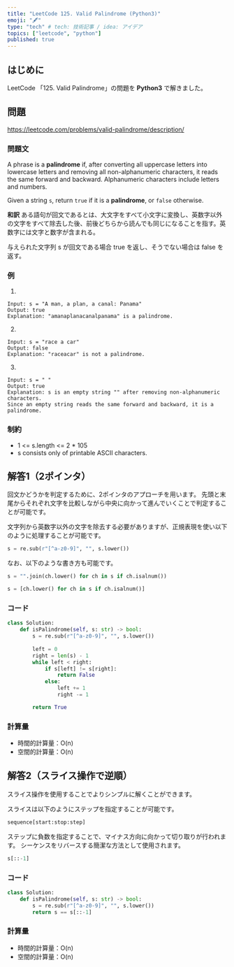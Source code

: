 ```yaml
---
title: "LeetCode 125. Valid Palindrome (Python3)"
emoji: "🖋"
type: "tech" # tech: 技術記事 / idea: アイデア
topics: ["leetcode", "python"]
published: true
---
```

## はじめに
LeetCode 「125. Valid Palindrome」の問題を **Python3** で解きました。

## 問題
https://leetcode.com/problems/valid-palindrome/description/

### 問題文
A phrase is a **palindrome** if, after converting all uppercase letters into lowercase letters and removing all non-alphanumeric characters, it reads the same forward and backward. Alphanumeric characters include letters and numbers.

Given a string `s`, return `true` if it is a **palindrome**, or `false` otherwise.

**和訳**
ある語句が回文であるとは、大文字をすべて小文字に変換し、英数字以外の文字をすべて除去した後、前後どちらから読んでも同じになることを指す。英数字には文字と数字が含まれる。

与えられた文字列 s が回文である場合 true を返し、そうでない場合は false を返す。

### 例
1.
```
Input: s = "A man, a plan, a canal: Panama"
Output: true
Explanation: "amanaplanacanalpanama" is a palindrome.
```

2.
```
Input: s = "race a car"
Output: false
Explanation: "raceacar" is not a palindrome.
```

3.
```
Input: s = " "
Output: true
Explanation: s is an empty string "" after removing non-alphanumeric characters.
Since an empty string reads the same forward and backward, it is a palindrome.
```

### 制約
- 1 <= s.length <= 2 * 105
- s consists only of printable ASCII characters.

## 解答1（2ポインタ）
回文かどうかを判定するために、2ポインタのアプローチを用います。
先頭と末尾からそれぞれ文字を比較しながら中央に向かって進んでいくことで判定することが可能です。

文字列から英数字以外の文字を除去する必要がありますが、正規表現を使い以下のように処理することが可能です。
```py
s = re.sub(r"[^a-z0-9]", "", s.lower())
```

なお、以下のような書き方も可能です。
```py
s = "".join(ch.lower() for ch in s if ch.isalnum())
```
```py
s = [ch.lower() for ch in s if ch.isalnum()]
```

### コード
```py
class Solution:
    def isPalindrome(self, s: str) -> bool:
        s = re.sub(r"[^a-z0-9]", "", s.lower())
        
        left = 0
        right = len(s) - 1
        while left < right:
            if s[left] != s[right]:
                return False
            else:
                left += 1
                right -= 1

        return True
```

### 計算量
- 時間的計算量：O(n)
- 空間的計算量：O(n)


## 解答2（スライス操作で逆順）
スライス操作を使用することでよりシンプルに解くことができます。

スライスは以下のようにステップを指定することが可能です。
```py
sequence[start:stop:step]
```
ステップに負数を指定することで、マイナス方向に向かって切り取りが行われます。
シーケンスをリバースする簡潔な方法として使用されます。

```py
s[::-1]
```

### コード
```py
class Solution:
    def isPalindrome(self, s: str) -> bool:
        s = re.sub(r"[^a-z0-9]", "", s.lower())
        return s == s[::-1]
```

### 計算量
- 時間的計算量：O(n)
- 空間的計算量：O(n)